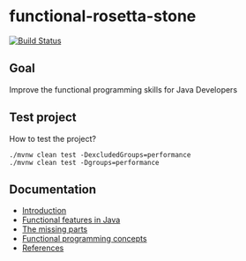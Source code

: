 # functional-rosetta-stone

[![Build Status](https://travis-ci.org/jabrena/functional-rosetta-stone.svg?branch=master)](https://travis-ci.org/jabrena/functional-rosetta-stone)

## Goal

Improve the functional programming skills for Java Developers

## Test project

How to test the project?

```
./mvnw clean test -DexcludedGroups=performance
./mvnw clean test -Dgroups=performance
```

## Documentation

- [Introduction](1.Introduction.md)
- [Functional features in Java](2.Functional-features-on-Java.md)
- [The missing parts](3.The-missing-parts.md)
- [Functional programming concepts](4.Functional-programming-concepts.md)
- [References](99.References.md)
